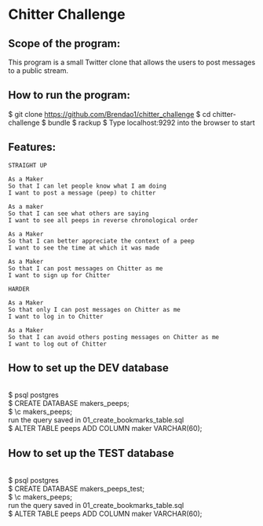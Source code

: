 Chitter Challenge
=================

Scope of the program:
-------

This program is a small Twitter clone that allows the users to post messages to a public stream.

How to run the program:
-------
$ git clone https://github.com/Brendao1/chitter_challenge
$ cd chitter-challenge
$ bundle
$ rackup
$ Type localhost:9292 into the browser to start

Features:
-------

```
STRAIGHT UP

As a Maker
So that I can let people know what I am doing  
I want to post a message (peep) to chitter

As a maker
So that I can see what others are saying  
I want to see all peeps in reverse chronological order

As a Maker
So that I can better appreciate the context of a peep
I want to see the time at which it was made

As a Maker
So that I can post messages on Chitter as me
I want to sign up for Chitter

HARDER

As a Maker
So that only I can post messages on Chitter as me
I want to log in to Chitter

As a Maker
So that I can avoid others posting messages on Chitter as me
I want to log out of Chitter

```

## How to set up the DEV database
<br>$ psql postgres
<br>$ CREATE DATABASE makers_peeps;
<br>$ \c makers_peeps;
<br>run the query saved in 01_create_bookmarks_table.sql
<br>$ ALTER TABLE peeps ADD COLUMN maker VARCHAR(60);

## How to set up the TEST database
<br>$ psql postgres
<br>$ CREATE DATABASE makers_peeps_test;
<br>$ \c makers_peeps;
<br>run the query saved in 01_create_bookmarks_table.sql
<br>$ ALTER TABLE peeps ADD COLUMN maker VARCHAR(60);

